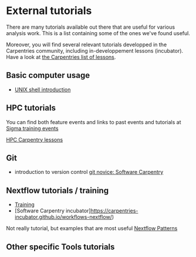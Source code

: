 # External tutorials

There are many tutorials available out there that are useful for various
analysis work. This is a list containing some of the ones we've found useful.

Moreover, you will find several relevant tutorials developped in the Carpentries
community, including in-developpement lessons (incubator). 
Have a look at [the Carpentries list of lessons](https://carpentries.org/community-lessons/). 

## Basic computer usage

* [UNIX shell introduction](http://swcarpentry.github.io/shell-novice/)

## HPC tutorials 
You can find both feature events and links to past events and tutorials at 
[Sigma training events](https://documentation.sigma2.no/training/events.html)

[HPC Carpentry lessons](https://www.hpc-carpentry.org/community-lessons/#hpc-carpentry)

## Git
- introduction to version control [git novice: Software Carpentry](https://swcarpentry.github.io/git-novice/) 

## Nextflow tutorials / training 
- [Training](https://training.nextflow.io/)
- [Software Carpentry incubator]https://carpentries-incubator.github.io/workflows-nextflow/)

Not really tutorial, but examples that are most useful  [Nextflow Patterns](https://nextflow-io.github.io/patterns/) 

## Other specific Tools tutorials
<!-- 
### Samtools 
- []https://github.com/arq5x/tutorials
--> 
